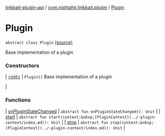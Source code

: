 [linkbait-plugin-api](../../index.md) / [com.nishtahir.linkbait.plugin](../index.md) / [Plugin](.)


# Plugin

`abstract class Plugin` [(source)](https://gitlab.com/nishtahir/linkbait/tree/master/linkbait-plugin-api/src/main/kotlin//com/nishtahir/linkbait/plugin/Plugin.kt#L6)

Base implementation of a plugin




### Constructors


| [&lt;init&gt;](-init-.md) | `Plugin()`
Base implementation of a plugin

 |


### Functions


| [onPluginStateChanged](on-plugin-state-changed.md) | `abstract fun onPluginStateChanged(): Unit` |
| [start](start.md) | `abstract fun start(context:&nbsp;[PluginContext](../-plugin-context/index.md)): Unit` |
| [stop](stop.md) | `abstract fun stop(context:&nbsp;[PluginContext](../-plugin-context/index.md)): Unit` |

